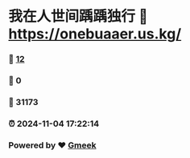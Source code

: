 # 我在人世间踽踽独行 :link: https://onebuaaer.us.kg/ 
### :page_facing_up: [12](https://onebuaaer.us.kg//tag.html) 
### :speech_balloon: 0 
### :hibiscus: 31173 
### :alarm_clock: 2024-11-04 17:22:14 
### Powered by :heart: [Gmeek](https://github.com/Meekdai/Gmeek)
